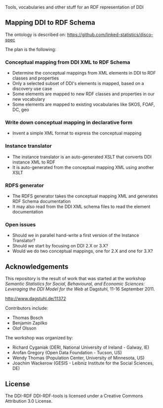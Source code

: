 Tools, vocabularies and other stuff for an RDF representation of DDI

## Mapping DDI to RDF Schema

The ontology is described on: https://github.com/linked-statistics/disco-spec

The plan is the following:

### Conceptual mapping from DDI XML to RDF Schema

* Determine the conceptual mappings from XML elements in DDI to RDF classes and properties
* Only a selected subset of DDI's elements is mapped, based on a discovery use case
* Some elements are mapped to new RDF classes and properties in our new vocabulary
* Some elements are mapped to existing vocabularies like SKOS, FOAF, DC, geo

### Write down conceptual mapping in declarative form

* Invent a simple XML format to express the conceptual mapping

### Instance translator

* The instance translator is an auto-generated XSLT that converts DDI instance XML to RDF
* It is auto-generated from the conceptual mapping XML using another XSLT

### RDFS generator

* The RDFS generator takes the conceptual mapping XML and generates RDF Schema documentation
* It may also read from the DDI XML schema files to read the element documentation

### Open issues

* Should we in parallel hand-write a first version of the Instance Translator?
* Should we start by focusing on DDI 2.X or 3.X?
* Would we do two conceptual mappings, one for 2.X and one for 3.X?

## Acknowledgements

This repository is the result of work that was started at the workshop
*Semantic Statistics for Social, Behavioural, and Economic Sciences:
Leveraging the DDI Model for the Web* at Dagstuhl, 11-16 September 2011.

http://www.dagstuhl.de/11372

Contributors include:

* Thomas Bosch
* Benjamin Zapilko
* Olof Olsson

The workshop was organized by:

* Richard Cyganiak (DERI, National University of Ireland - Galway, IE)
* Arofan Gregory (Open Data Foundation - Tucson, US)
* Wendy Thomas (Population Center, University of Minnesota, US)
* Joachim Wackerow (GESIS - Leibniz Institute for the Social Sciences, DE)

## License
The DDI-RDF DDI-RDF-tools is licensed under a Creative Commons Attribution 3.0 License.
